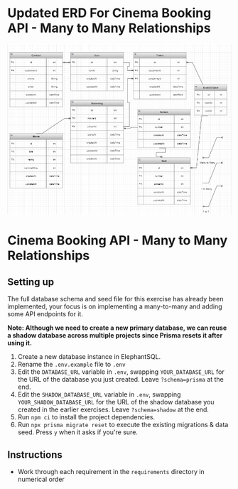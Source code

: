 # Updated ERD For Cinema Booking API - Many to Many Relationships

![alt text](./assets/cinemaAPI_ERD.PNG)

# Cinema Booking API - Many to Many Relationships

## Setting up

The full database schema and seed file for this exercise has already been implemented, your focus is on implementing a many-to-many and adding some API endpoints for it.

**Note: Although we need to create a new primary database, we can reuse a shadow database across multiple projects since Prisma resets it after using it.**

1. Create a new database instance in ElephantSQL.
2. Rename the `.env.example` file to `.env`
3. Edit the `DATABASE_URL` variable in `.env`, swapping `YOUR_DATABASE_URL` for the URL of the database you just created. Leave `?schema=prisma` at the end.
4. Edit the `SHADOW_DATABASE_URL` variable in `.env`, swapping `YOUR_SHADOW_DATABASE_URL` for the URL of the shadow database you created in the earlier exercises. Leave `?schema=shadow` at the end.
5. Run `npm ci` to install the project dependencies.
6. Run `npx prisma migrate reset` to execute the existing migrations & data seed. Press `y` when it asks if you're sure.

## Instructions

- Work through each requirement in the `requirements` directory in numerical order
